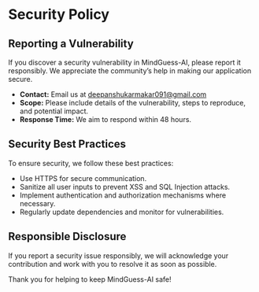 # Security Policy

## Reporting a Vulnerability
If you discover a security vulnerability in MindGuess-AI, please report it responsibly. We appreciate the community’s help in making our application secure.

- **Contact:** Email us at deepanshukarmakar091@gmail.com
- **Scope:** Please include details of the vulnerability, steps to reproduce, and potential impact.
- **Response Time:** We aim to respond within 48 hours.

## Security Best Practices
To ensure security, we follow these best practices:
- Use HTTPS for secure communication.
- Sanitize all user inputs to prevent XSS and SQL Injection attacks.
- Implement authentication and authorization mechanisms where necessary.
- Regularly update dependencies and monitor for vulnerabilities.

## Responsible Disclosure
If you report a security issue responsibly, we will acknowledge your contribution and work with you to resolve it as soon as possible.

Thank you for helping to keep MindGuess-AI safe!
